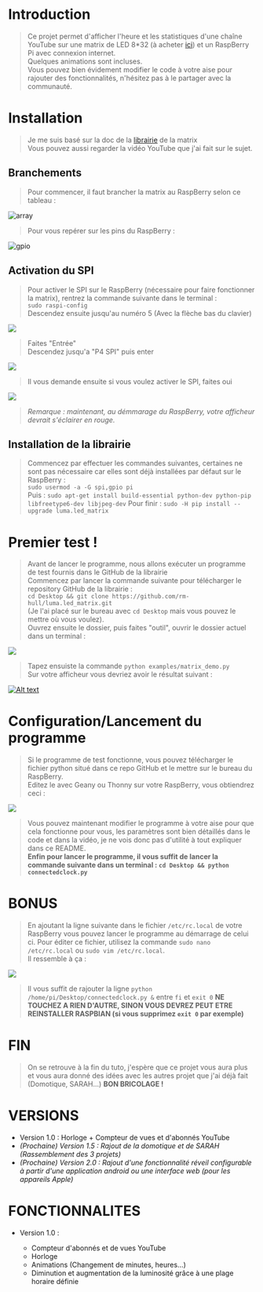 
# Introduction

> Ce projet permet d'afficher l'heure et les statistiques d'une chaîne YouTube sur une matrix de LED 8*32 (à acheter [ici](https://www.amazon.fr/gp/product/B072XLD57Q/ref=oh_aui_detailpage_o01_s00?ie=UTF8&psc=1 "Lien vers la page Amazon du produit")) et un RaspBerry Pi avec connexion internet.  
Quelques animations sont incluses.  
Vous pouvez bien évidement modifier le code à votre aise pour rajouter des fonctionnalités, n'hésitez pas à le partager avec la communauté. 

# Installation


> Je me suis basé sur la doc de la [librairie](https://luma-led-matrix.readthedocs.io/en/latest/install.html "Lien vers la documentation") de la matrix  
> Vous pouvez aussi regarder la vidéo YouTube que j'ai fait sur le sujet.

## Branchements


> Pour commencer, il faut brancher la matrix au RaspBerry selon ce tableau : 

<img src="https://image.ibb.co/jTQUTc/array.png" alt="array" border="0">



> Pour vous repérer sur les pins du RaspBerry :

<img src="https://image.ibb.co/epF2gx/gpio.png" alt="gpio" border="0">


## Activation du SPI



> Pour activer le SPI sur le RaspBerry (nécessaire pour faire fonctionner la matrix), rentrez la commande suivante dans le terminal :  
<code>sudo raspi-config</code>     
Descendez ensuite jusqu'au numéro 5 (Avec la flèche bas du clavier)
 
 
![](https://image.ibb.co/egPETc/raspiconfig1.png "")



> Faites "Entrée"  
Descendez jusqu'a "P4 SPI" puis enter

![](https://image.ibb.co/b8R01x/raspiconfig2.png "")



> Il vous demande ensuite si vous voulez activer le SPI, faites oui

![](https://image.ibb.co/mtNHzH/raspiconfig3.png "")

> *Remarque : maintenant, au démmarage du RaspBerry, votre afficheur devrait s'éclairer en rouge.*

## Installation de la librairie ##

> Commencez par effectuer les commandes suivantes, certaines ne sont pas nécessaire car elles sont déjà installées par défaut sur le RaspBerry :  
> `sudo usermod -a -G spi,gpio pi`  
> Puis : `sudo apt-get install build-essential python-dev python-pip libfreetype6-dev libjpeg-dev`
> Pour finir : `sudo -H pip install --upgrade luma.led_matrix`

# Premier test ! 

> Avant de lancer le programme, nous allons exécuter un programme de test fournis dans le GitHub de la librairie  
> Commencez par lancer la commande suivante pour télécharger le repository GitHub de la librairie :  
> `cd Desktop && git clone https://github.com/rm-hull/luma.led_matrix.git`  
> (Je l'ai placé sur le bureau avec `cd Desktop` mais vous pouvez le mettre où vous voulez).  
> Ouvrez ensuite le dossier, puis faites "outil", ouvrir le dossier actuel dans un terminal :

![](https://image.ibb.co/mgBNic/outil.png)

> Tapez ensuiste la commande `python examples/matrix_demo.py`  
> Sur votre afficheur vous devriez avoir le résultat suivant :  

[![Alt text](https://img.youtube.com/vi/4s9mpKIC8Eo/0.jpg)](https://www.youtube.com/watch?v=4s9mpKIC8Eo)

# Configuration/Lancement du programme

> Si le programme de test fonctionne, vous pouvez télécharger le fichier python situé dans ce repo GitHub et le mettre sur le bureau du RaspBerry.  
> Editez le avec Geany ou Thonny sur votre RaspBerry, vous obtiendrez ceci :  

![](https://image.ibb.co/c3MBRx/codeconf.png)

> Vous pouvez maintenant modifier le programme à votre aise pour que cela fonctionne pour vous, les paramètres sont bien détaillés dans le code et dans la vidéo, je ne vois donc pas d'utilité à tout expliquer dans ce README.  
> **Enfin pour lancer le programme, il vous suffit de lancer la commande suivante dans un terminal : `cd Desktop && python connectedclock.py`**

# BONUS #

> En ajoutant la ligne suivante dans le fichier `/etc/rc.local` de votre RaspBerry vous pouvez lancer le programme au démarrage de celui ci.
> Pour éditer ce fichier, utilisez la commande `sudo nano /etc/rc.local` ou `sudo vim /etc/rc.local`.  
>  Il ressemble à ça :  

![](https://image.ibb.co/gWL2zH/rclocal.png)

> Il vous suffit de rajouter la ligne `python /home/pi/Desktop/connectedclock.py &` entre `fi` et `exit 0` **NE TOUCHEZ A RIEN D'AUTRE, SINON VOUS DEVREZ PEUT ETRE REINSTALLER RASPBIAN (si vous supprimez `exit 0` par exemple)**

# FIN #

> On se retrouve à la fin du tuto, j'espère que ce projet vous aura plus et vous aura donné des idées avec les autres projet que j'ai déjà fait (Domotique, SARAH...) **BON BRICOLAGE !**


# VERSIONS #

- Version 1.0 : Horloge + Compteur de vues et d'abonnés YouTube
- *(Prochaine) Version 1.5 : Rajout de la domotique et de SARAH (Rassemblement des 3 projets)*
- *(Prochaine) Version 2.0 : Rajout d'une fonctionnalité réveil configurable à partir d'une application android ou une interface web (pour les appareils Apple)*

# FONCTIONNALITES #

- Version 1.0 :
	
	- Compteur d'abonnés et de vues YouTube
	- Horloge
	- Animations (Changement de minutes, heures...)
	- Diminution et augmentation de la luminosité grâce à une plage horaire définie
